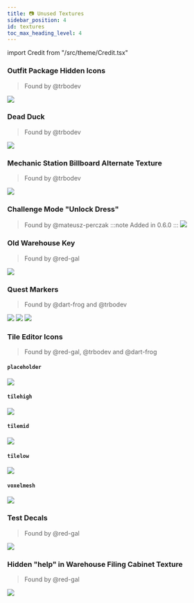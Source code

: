 ```yaml
---
title: 📷 Unused Textures
sidebar_position: 4
id: textures
toc_max_heading_level: 4
---
```


import Credit from "/src/theme/Credit.tsx"

### Outfit Package Hidden Icons
> Found by @trbodev

![](./outfitpackge.png)

### Dead Duck
> Found by @trbodev

![](./deadduckhead.png)

### Mechanic Station Billboard Alternate Texture
> Found by @trbodev

![](./mechanicstationbillboardalt.png)

### Challenge Mode "Unlock Dress"
> Found by @mateusz-perczak
:::note
Added in 0.6.0
:::
![](./challengemode_unlock_dress.png)

### Old Warehouse Key
> Found by @red-gal

![](./old-warehouse-key.png)

### Quest Markers
> Found by @dart-frog and @trbodev

![](./icon_lostitem_large.png)
![](./icon_mechanicstation_large.png)
![](./icon_spaceship_large.png)

### Tile Editor Icons
> Found by @red-gal, @trbodev and @dart-frog

#### `placeholder`
![](./ed_icon_placeholder.png)

#### `tilehigh`
![](./ed_icon_tilehigh.png)

#### `tilemid`
![](./ed_icon_tilemid.png)

#### `tilelow`
![](./ed_icon_tilelow.png)

#### `voxelmesh`
![](./ed_gizmo_voxelmesh.png)

### Test Decals
> Found by @red-gal

![](./test-decals.png)

### Hidden "help" in Warehouse Filing Cabinet Texture
> Found by @red-gal

![](./help.png)